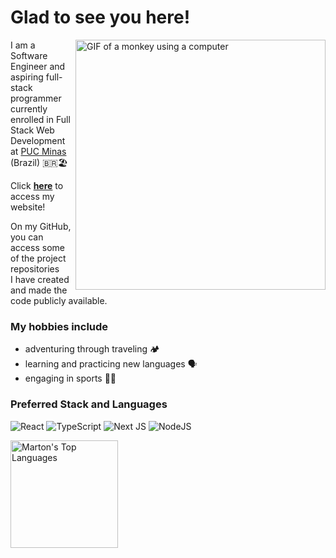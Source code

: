 # Glad to see you here!

<img align="right" alt="GIF of a monkey using a computer" src="https://media.giphy.com/media/ujvhLZGsTajgQ/giphy.gif" width="400" />

I am a Software Engineer and aspiring full-stack programmer
<br />
currently enrolled in Full Stack Web Development at [PUC Minas](https://www.pucminas.br/main/Paginas/default.aspx) (Brazil) 🇧🇷🏖️

Click **[here](https://www.martonpaulo.com/)** to access my website!

On my GitHub, you can access some of the project repositories
<br />
I have created and made the code publicly available.

### My hobbies include

- adventuring through traveling 🏕️
- learning and practicing new languages 🗣️
- engaging in sports 🚴‍♂️

### Preferred Stack and Languages

![React](https://img.shields.io/badge/react-%2320232a.svg?style=for-the-badge&logo=react&logoColor=%2361DAFB)
![TypeScript](https://img.shields.io/badge/typescript-%23007ACC.svg?style=for-the-badge&logo=typescript&logoColor=white)
![Next JS](https://img.shields.io/badge/Next-black?style=for-the-badge&logo=next.js&logoColor=white)
![NodeJS](https://img.shields.io/badge/node.js-6DA55F?style=for-the-badge&logo=node.js&logoColor=white)

<a href="https://github.com/anuraghazra/github-readme-stats" title="Go to Source">
  <img alt="Marton's Top Languages" src="https://github-readme-stats.vercel.app/api/top-langs/?username=martonpaulo&langs_count=6&layout=compact&theme=react&hide_border=true&border_color=61dafb&hide=Jupyter%20Notebook,html,css,scss" height="172px"/>
</a>
